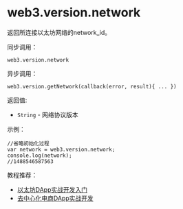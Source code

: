 # web3.version.network

返回所连接以太坊网络的network_id。

同步调用：
```
web3.version.network
```

异步调用：
```
web3.version.getNetwork(callback(error, result){ ... })
```

返回值:

- `String` - 网络协议版本

示例：

```
//省略初始化过程
var network = web3.version.network;
console.log(network);
//1488546587563
```

教程推荐：

- [以太坊DApp实战开发入门](http://xc.hubwiz.com/course/5a952991adb3847553d205d1?affid=github7878)
- [去中心化电商DApp实战开发](http://xc.hubwiz.com/course/5abbb7acc02e6b6a59171dd6?affid=github7878)
